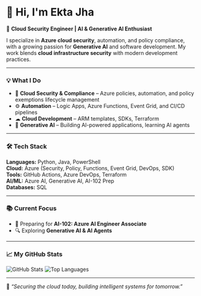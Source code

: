 # 👋 Hi, I'm Ekta Jha

🚀 **Cloud Security Engineer | AI & Generative AI Enthusiast**

I specialize in **Azure cloud security**, automation, and policy compliance, with a growing passion for **Generative AI** and software development. My work blends **cloud infrastructure security** with modern development practices.

---

### 💡 What I Do
- 🔐 **Cloud Security & Compliance** – Azure policies, automation, and policy exemptions lifecycle management
- ⚙ **Automation** – Logic Apps, Azure Functions, Event Grid, and CI/CD pipelines
- ☁ **Cloud Development** – ARM templates, SDKs, Terraform
- 🤖 **Generative AI** – Building AI-powered applications, learning AI agents

---

### 🛠 Tech Stack
**Languages:** Python, Java, PowerShell  
**Cloud:** Azure (Security, Policy, Functions, Event Grid, DevOps, SDK)  
**Tools:** GitHub Actions, Azure DevOps, Terraform  
**AI/ML:** Azure AI, Generative AI, AI-102 Prep  
**Databases:** SQL

---

### 📚 Current Focus
- 🎯 Preparing for **AI-102: Azure AI Engineer Associate**   
- 🔍 Exploring **Generative AI & AI Agents**

---

### 📈 My GitHub Stats
![GitHub Stats](https://github-readme-stats.vercel.app/api?username=ekta-jha&show_icons=true&theme=tokyonight)
![Top Languages](https://github-readme-stats.vercel.app/api/top-langs/?username=ekta-jha&layout=compact&theme=tokyonight)


---

💬 *“Securing the cloud today, building intelligent systems for tomorrow.”*
